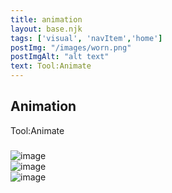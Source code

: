 ```yaml
---
title: animation
layout: base.njk
tags: ['visual', 'navItem','home']
postImg: "/images/worn.png"
postImgAlt: "alt text"
text: Tool:Animate
---
```

  <main>
  <div class="detailpage">   
 <div class="description"> 
    <h2 class="dptitle">Animation</h2>  
   <p class="dpword">Tool:Animate</p>
  <h3 class="projectdetail"></h3>
   <p class="dpword">  </p>
 </div>  
   <div class="dpimages-width"> 
   <img src="/images/worm.gif"  class="dp" alt="image"></div>
   <div class="dpimages-width"> 
   <img src="/images/car.gif"  class="dp" alt="image"></div>
   <div class="dpimages-width"> 
   <img src="/images/ball.gif"  class="dp" alt="image"></div>

  </main>